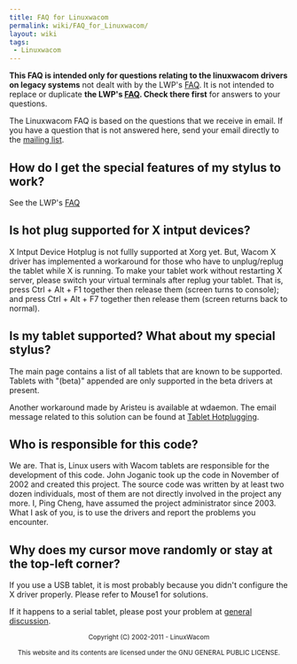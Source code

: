 ```yaml
---
title: FAQ for Linuxwacom
permalink: wiki/FAQ_for_Linuxwacom/
layout: wiki
tags:
 - Linuxwacom
---
```


**This FAQ is intended only for questions relating to the linuxwacom
drivers on legacy systems** not dealt with by the LWP's
[FAQ](/wiki/FAQ "wikilink"). It is not intended to replace or duplicate **the
LWP's [FAQ](/wiki/FAQ "wikilink"). Check there first** for answers to your
questions.

The Linuxwacom FAQ is based on the questions that we receive in email.
If you have a question that is not answered here, send your email
directly to the [mailing list](/wiki/Main_Page#Mailing_lists "wikilink").

How do I get the special features of my stylus to work?
-------------------------------------------------------

See the LWP's
[FAQ](/wiki/FAQ#How_do_I_get_the_special_features_of_my_stylus_to_work? "wikilink")

Is hot plug supported for X intput devices?
-------------------------------------------

X Intput Device Hotplug is not fullly supported at Xorg yet. But, Wacom
X driver has implemented a workaround for those who have to
unplug/replug the tablet while X is running. To make your tablet work
without restarting X server, please switch your virtual terminals after
replug your tablet. That is, press Ctrl + Alt + F1 together then release
them (screen turns to console); and press Ctrl + Alt + F7 together then
release them (screen returns back to normal).

Is my tablet supported? What about my special stylus?
-----------------------------------------------------

The main page contains a list of all tablets that are known to be
supported. Tablets with "(beta)" appended are only supported in the beta
drivers at present.

Another workaround made by Aristeu is available at wdaemon. The email
message related to this solution can be found at [Tablet
Hotplugging](/wiki/Linuxwacom_HOWTO#Hotplugging_the_device "wikilink").

Who is responsible for this code?
---------------------------------

We are. That is, Linux users with Wacom tablets are responsible for the
development of this code. John Joganic took up the code in November of
2002 and created this project. The source code was written by at least
two dozen individuals, most of them are not directly involved in the
project any more. I, Ping Cheng, have assumed the project administrator
since 2003. What I ask of you, is to use the drivers and report the
problems you encounter.

Why does my cursor move randomly or stay at the top-left corner?
----------------------------------------------------------------

If you use a USB tablet, it is most probably because you didn't
configure the X driver properly. Please refer to Mouse1 for solutions.

If it happens to a serial tablet, please post your problem at [general
discussion](https://lists.sourceforge.net/lists/listinfo/linuxwacom-discuss).

<center>
<small> Copyright (C) 2002-2011 - LinuxWacom

This website and its contents are licensed under the GNU GENERAL PUBLIC
LICENSE. </small>

</center>
